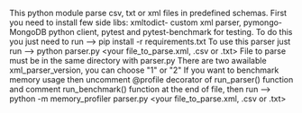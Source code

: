 This python module parse csv, txt or xml files in predefined schemas.
First you need to install few side libs: xmltodict- custom xml parser,
pymongo- MongoDB python client, pytest and pytest-benchmark for testing.
To do this you just need to run --> pip install -r requirements.txt
To use this parser just run --> python parser.py <your file_to_parse.xml, .csv or .txt> 
File to parse must be in the same directory with parser.py
There are two awailable xml_parser_version, you can choose "1" or "2"
If you want to benchmark memory usage then uncomment @profile decorator 
of run_parser() function and comment run_benchmark() function at the end of file,
then run -->
python -m memory_profiler parser.py <your file_to_parse.xml, .csv or .txt>
